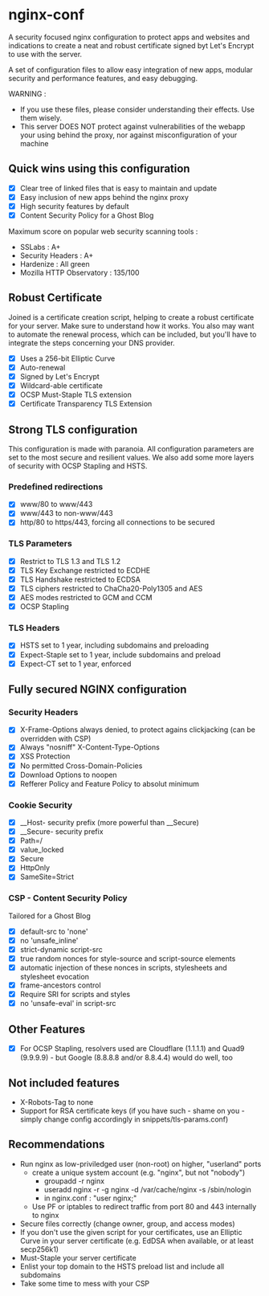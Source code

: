 # nginx-conf

A security focused nginx configuration to protect apps and websites and indications to create a neat and robust certificate signed byt Let's Encrypt to use with the server.

A set of configuration files to allow easy integration of new apps, modular security and performance features, and easy debugging.

WARNING :

- If you use these files, please consider understanding their effects. Use them wisely.
- This server DOES NOT protect against vulnerabilities of the webapp your using behind the proxy, nor against misconfiguration of your machine

## Quick wins using this configuration

- [x] Clear tree of linked files that is easy to maintain and update
- [x] Easy inclusion of new apps behind the nginx proxy
- [x] High security features by default
- [x] Content Security Policy for a Ghost Blog

Maximum score on popular web security scanning tools :

- SSLabs : A+
- Security Headers : A+
- Hardenize : All green
- Mozilla HTTP Observatory : 135/100

## Robust Certificate

Joined is a certificate creation script, helping to create a robust certificate for your server.
Make sure to understand how it works. You also may want to automate the renewal process, which can be included, but you'll have to integrate the steps concerning your DNS provider.

- [x] Uses a 256-bit Elliptic Curve
- [x] Auto-renewal
- [x] Signed by Let's Encrypt
- [x] Wildcard-able certificate
- [x] OCSP Must-Staple TLS extension
- [x] Certificate Transparency TLS Extension

## Strong TLS configuration

This configuration is made with paranoia. All configuration parameters are set to the most secure and resilient values. We also add some more layers of security with OCSP Stapling and HSTS.

### Predefined redirections

- [x] www/80 to www/443
- [x] www/443 to non-www/443
- [x] http/80 to https/443, forcing all connections to be secured

### TLS Parameters

- [x] Restrict to TLS 1.3 and TLS 1.2
- [x] TLS Key Exchange restricted to ECDHE
- [x] TLS Handshake restricted to ECDSA
- [x] TLS ciphers restricted to ChaCha20-Poly1305 and AES
- [x] AES modes restricted to GCM and CCM
- [x] OCSP Stapling

### TLS Headers

- [x] HSTS set to 1 year, including subdomains and preloading
- [x] Expect-Staple set to 1 year, include subdomains and preload
- [x] Expect-CT set to 1 year, enforced

## Fully secured NGINX configuration

### Security Headers

- [x] X-Frame-Options always denied, to protect agains clickjacking (can be overridden with CSP)
- [x] Always "nosniff" X-Content-Type-Options
- [x] XSS Protection
- [x] No permitted Cross-Domain-Policies
- [x] Download Options to noopen
- [x] Refferer Policy and Feature Policy to absolut minimum

### Cookie Security

- [x] __Host- security prefix (more powerful than __Secure)
- [x] __Secure- security prefix
- [x] Path=/
- [x] value_locked
- [x] Secure
- [x] HttpOnly
- [x] SameSite=Strict

### CSP - Content Security Policy

Tailored for a Ghost Blog

- [x] default-src to 'none'
- [x] no 'unsafe_inline'
- [x] strict-dynamic script-src
- [x] true random nonces for style-source and script-source elements
- [x] automatic injection of these nonces in scripts, stylesheets and stylesheet evocation
- [x] frame-ancestors control
- [x] Require SRI for scripts and styles
- [x] no 'unsafe-eval' in script-src

## Other Features

- [x] For OCSP Stapling, resolvers used are Cloudflare (1.1.1.1) and Quad9 (9.9.9.9) - but Google (8.8.8.8 and/or 8.8.4.4) would do well, too

## Not included features

- X-Robots-Tag to none
- Support for RSA certificate keys (if you have such - shame on you - simply change config accordingly in snippets/tls-params.conf)

## Recommendations

- Run nginx as low-priviledged user (non-root) on higher, "userland" ports
  - create a unique system account (e.g. "nginx", but not "nobody")
    - groupadd -r nginx
    - useradd nginx -r -g nginx -d /var/cache/nginx -s /sbin/nologin
    - in nginx.conf : "user nginx;"
  - Use PF or iptables to redirect traffic from port 80 and 443 internally to nginx
- Secure files correctly (change owner, group, and access modes)
- If you don't use the given script for your certificates, use an Elliptic Curve in your server certificate (e.g. EdDSA when available, or at least secp256k1)
- Must-Staple your server certificate
- Enlist your top domain to the HSTS preload list and include all subdomains
- Take some time to mess with your CSP